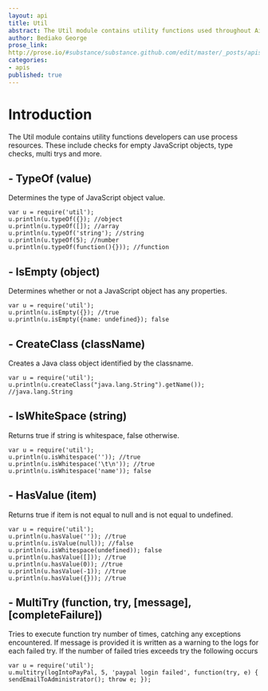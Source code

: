 ```yaml
---
layout: api
title: Util
abstract: The Util module contains utility functions used throughout Airlift.
author: Bediako George
prose_link:
http://prose.io/#substance/substance.github.com/edit/master/_posts/apis/0100-01-04-util.md
categories:
- apis
published: true
---
```


# Introduction
The Util module contains utility functions developers can use process resources.  These include checks for empty JavaScript objects, type checks, multi trys and more.

## - TypeOf (value)
Determines the type of JavaScript object value.
    
    var u = require('util');
    u.println(u.typeOf({}); //object
    u.println(u.typeOf([]); //array
    u.println(u.typeOf('string'); //string
    u.println(u.typeOf(5); //number
    u.println(u.typeOf(function(){})); //function
    
## - IsEmpty (object)
Determines whether or not a JavaScript object has any properties.
    
    var u = require('util');
    u.println(u.isEmpty({}); //true
    u.println(u.isEmpty({name: undefined}); false

## - CreateClass (className)
Creates a Java class object identified by the classname.

	var u = require('util');
    u.println(u.createClass("java.lang.String").getName()); //java.lang.String

## - IsWhiteSpace (string)
Returns true if string is whitespace, false otherwise.

    var u = require('util');
    u.println(u.isWhitespace('')); //true
    u.println(u.isWhitespace('\t\n')); //true
    u.println(u.isWhitespace('name')); false

## - HasValue (item)
Returns true if item is not equal to null and is not equal to undefined.

    var u = require('util');
    u.println(u.hasValue('')); //true
    u.println(u.isValue(null)); //false
    u.println(u.isWhitespace(undefined)); false
    u.println(u.hasValue([])); //true
    u.println(u.hasValue(0)); //true
    u.println(u.hasValue(-1)); //true
    u.println(u.hasValue({})); //true
    
## - MultiTry (function, try, \[message\], \[completeFailure\])
Tries to execute function try number of times, catching any exceptions encountered.  If message is provided it is written as a warning to the logs for each failed try.  If the number of failed tries exceeds try the following occurs

    var u = require('util');
    u.multitry(logIntoPayPal, 5, 'paypal login failed', function(try, e) { sendEmailToAdministrator(); throw e; });